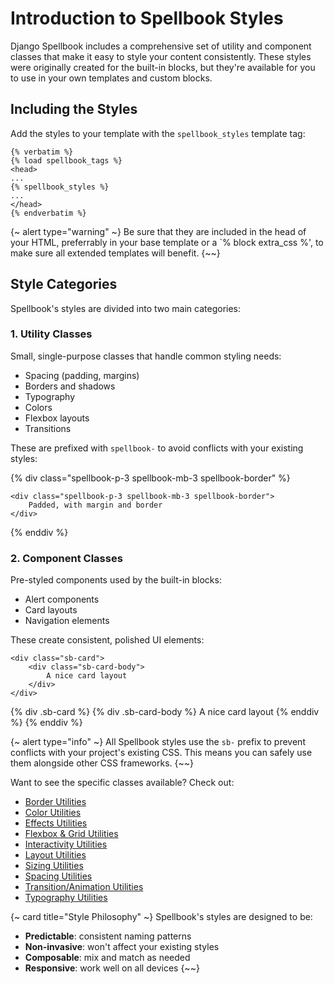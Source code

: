 # Introduction to Spellbook Styles

Django Spellbook includes a comprehensive set of utility and component classes that make it easy to style your content consistently. These styles were originally created for the built-in blocks, but they're available for you to use in your own templates and custom blocks.

## Including the Styles

Add the styles to your template with the `spellbook_styles` template tag:

```django
{% verbatim %}
{% load spellbook_tags %}
<head>
...
{% spellbook_styles %}
...
</head>
{% endverbatim %}
```

{~ alert type="warning" ~}
Be sure that they are included in the head of your HTML, preferrably in your base template or a `% block extra_css %', to make sure all extended templates will benefit.
{~~}

## Style Categories

Spellbook's styles are divided into two main categories:

### 1. Utility Classes

Small, single-purpose classes that handle common styling needs:

- Spacing (padding, margins)
- Borders and shadows
- Typography
- Colors
- Flexbox layouts
- Transitions

These are prefixed with `spellbook-` to avoid conflicts with your existing styles:

{% div class="spellbook-p-3 spellbook-mb-3 spellbook-border" %}
```django
<div class="spellbook-p-3 spellbook-mb-3 spellbook-border">
    Padded, with margin and border
</div>
```
{% enddiv %}

### 2. Component Classes
Pre-styled components used by the built-in blocks:

- Alert components
- Card layouts
- Navigation elements

These create consistent, polished UI elements:
```django
<div class="sb-card">
    <div class="sb-card-body">
        A nice card layout
    </div>
</div>
```

{% div .sb-card %}
{% div .sb-card-body %}
A nice card layout
{% enddiv %}
{% enddiv %}

{~ alert type="info" ~}
All Spellbook styles use the `sb-` prefix to prevent conflicts with your project's existing CSS. This means you can safely use them alongside other CSS frameworks.
{~~}

Want to see the specific classes available? Check out:

- [Border Utilities](/docs/Styles/borders)
- [Color Utilities](/docs/Styles/colors)
- [Effects Utilities](/docs/Styles/effects)
- [Flexbox & Grid Utilities](/docs/Styles/flexbox-grid)
- [Interactivity Utilities](/docs/Styles/interactivity)
- [Layout Utilities](/docs/Styles/layout)
- [Sizing Utilities](/docs/Styles/sizing)
- [Spacing Utilities](/docs/Styles/spacing)
- [Transition/Animation Utilities](/docs/Styles/transition-animation)
- [Typography Utilities](/docs/Styles/typography)

{~ card title="Style Philosophy" ~}
Spellbook's styles are designed to be:

- **Predictable**: consistent naming patterns
- **Non-invasive**: won't affect your existing styles
- **Composable**: mix and match as needed
- **Responsive**: work well on all devices
{~~}